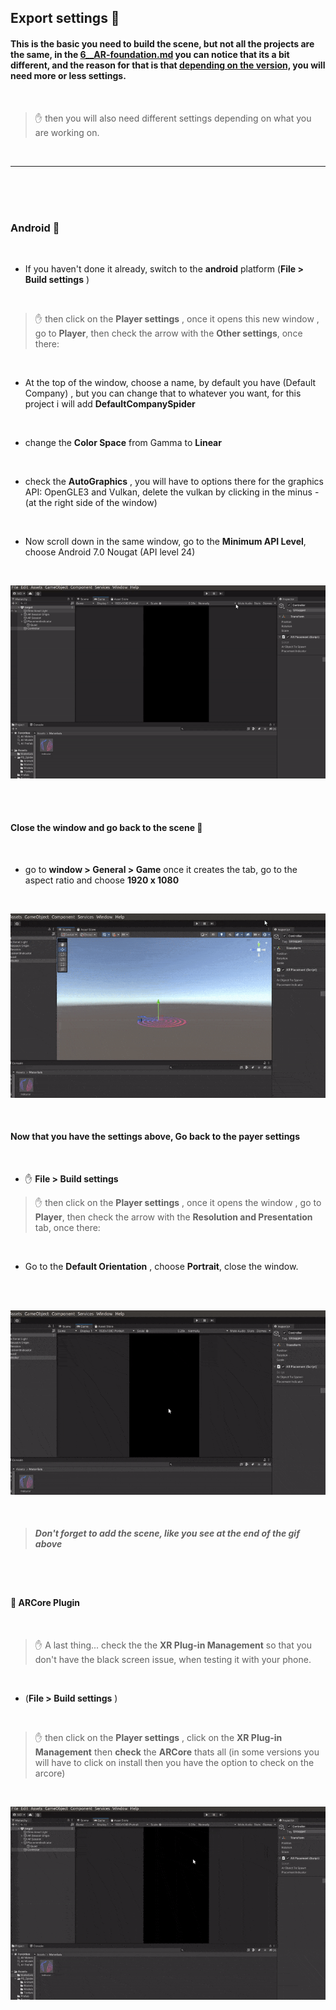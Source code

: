 ## Export settings 🍰

#### This is the basic you need to build the scene, but not all the projects are the same, in the [6\_\_AR-foundation.md](./6__AR-foundation.md) you can notice that its a bit different, and the reason for that is that <u>depending on the version,</u> you will need more or less settings.

<br>

> ✋ then you will also need different settings depending on what you are working on.

<br>

---

<br>
<br>
<br>

### Android 👾

<br>

- If you haven't done it already, switch to the **android** platform (**File > Build settings** )

<br>

> ✋ then click on the **Player settings** , once it opens this new window , go to **Player**, then check the arrow with the **Other settings**, once there:

<br>

- At the top of the window, choose a name, by default you have (Default Company) , but you can change that to whatever you want, for this project i will add **DefaultCompanySpider**

<br>

- change the **Color Space** from Gamma to **Linear**

<br>

- check the **AutoGraphics** , you will have to options there for the graphics API: OpenGLE3 and Vulkan, delete the vulkan by clicking in the minus - (at the right side of the window)

<br>

- Now scroll down in the same window, go to the **Minimum API Level**, choose Android 7.0 Nougat (API level 24)

<br>

[<img src="./img-spiderapp/basic-building-setup.gif">]()

<br>
<br>

#### Close the window and go back to the scene 🌈

<br>

- go to **window > General > Game** once it creates the tab, go to the aspect ratio and choose **1920 x 1080**

<br>

[<img src="./img-spiderapp/aspectRatio.gif">]()

<br>

#### Now that you have the settings above, Go back to the payer settings

<br>

- ✋ **File > Build settings**
  <br>

> ✋ then click on the **Player settings** , once it opens the window , go to **Player**, then check the arrow with the **Resolution and Presentation** tab, once there:

<br>

- Go to the **Default Orientation** , choose **Portrait**, close the window.

<br>

<br>

[<img src="./img-spiderapp/aspectRatio2.gif">]()

<br>

> ##### Don't forget to add the scene, like you see at the end of the gif above

<br>
<br>

#### 🔴 ARCore Plugin

<br>

> ✋ A last thing... check the the **XR Plug-in Management** so that you don't have the black screen issue, when testing it with your phone.

<br>

- (**File > Build settings** )

<br>

> ✋ then click on the **Player settings** , click on the **XR Plug-in Management** then **check** the **ARCore** thats all (in some versions you will have to click on install then you have the option to check on the arcore)

<br>

[<img src="./img-spiderapp/arcore-plugin-building-settings-avoid-blackscreen.gif">]()

<br>
